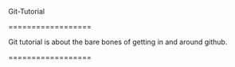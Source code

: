 Git-Tutorial

==================



Git tutorial is about the bare bones of getting in and around github.




==================
